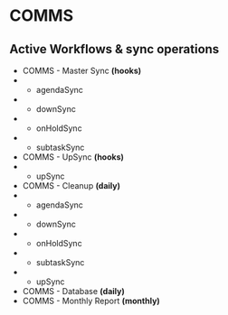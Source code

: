 # COMMS
## Active Workflows & sync operations
- COMMS - Master Sync **(hooks)**
- - agendaSync
- - downSync
- - onHoldSync
- - subtaskSync
- COMMS - UpSync **(hooks)**
- - upSync
- COMMS - Cleanup **(daily)**
- - agendaSync
- - downSync
- - onHoldSync
- - subtaskSync
- - upSync
- COMMS - Database  **(daily)**
- COMMS - Monthly Report **(monthly)**
